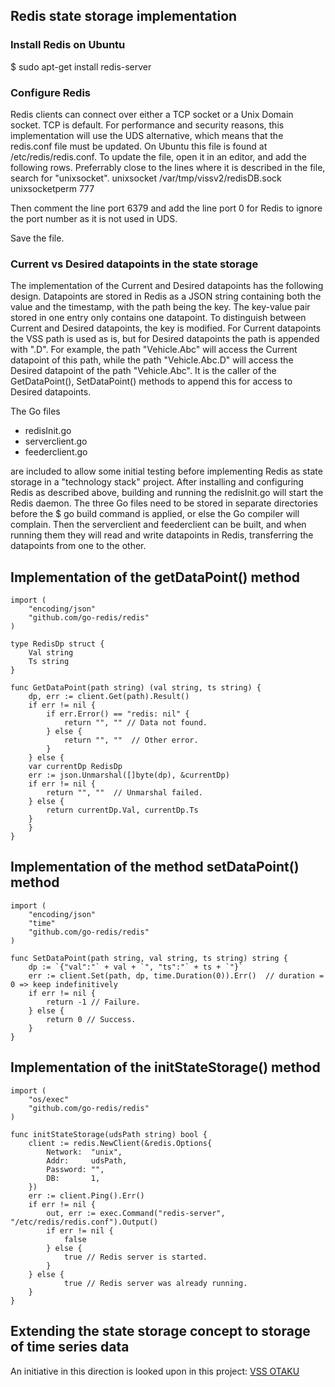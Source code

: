 ## Redis state storage implementation

### Install Redis on Ubuntu
$ sudo apt-get install redis-server

### Configure Redis
Redis clients can connect over either a TCP socket or a Unix Domain socket. TCP is default. 
For performance and security reasons, this implementation will use the UDS alternative, which means that the redis.conf file must be updated.
On Ubuntu this file is found at /etc/redis/redis.conf.
To update the file, open it in an editor, and add the following rows. Preferrably close to the lines where it is described in the file, search for "unixsocket".
unixsocket /var/tmp/vissv2/redisDB.sock
unixsocketperm 777 

Then comment the line
port 6379
and add the line
port 0
for Redis to ignore the port number as it is not used in UDS.

Save the file. 

### Current vs Desired datapoints in the state storage
The implementation of the Current and Desired datapoints has the following design.
Datapoints are stored in Redis as a JSON string containing both the value and the timestamp, with the path being the key. 
The key-value pair stored in one entry only contains one datapoint. 
To distinguish between Current and Desired datapoints, the key is modified. 
For Current datapoints the VSS path is used as is, but for Desired datapoints the path is appended with ".D".
For example, the path "Vehicle.Abc" will access the Current datapoint of this path, while the path "Vehicle.Abc.D" will access the Desired datapoint of the path "Vehicle.Abc".
It is the caller of the GetDataPoint(), SetDataPoint() methods to append this for access to Desired datapoints. 

The Go files
- redisInit.go
- serverclient.go
- feederclient.go

are included to allow some initial testing before implementing Redis as state storage in a "technology stack" project. 
After installing and configuring Redis as described above, building and running the redisInit.go will start the Redis daemon. 
The three Go files need to be stored in separate directories before the
$ go build
command is applied, or else the Go compiler will complain.
Then the serverclient and feederclient can be built, and when running them they will read and write datapoints in Redis, transferring the datapoints from one to the other. 

## Implementation of the getDataPoint() method
```
import (
	"encoding/json"
	"github.com/go-redis/redis"
)

type RedisDp struct {
	Val string
	Ts string
}

func GetDataPoint(path string) (val string, ts string) {
    dp, err := client.Get(path).Result()
    if err != nil {
        if err.Error() == "redis: nil" {
            return "", "" // Data not found.
        } else {
            return "", ""  // Other error.
        }
    } else {
	var currentDp RedisDp
	err := json.Unmarshal([]byte(dp), &currentDp)
	if err != nil {
		return "", ""  // Unmarshal failed.
	} else {
	    return currentDp.Val, currentDp.Ts
	}
    }
}
```
## Implementation of the method setDataPoint() method
```
import (
	"encoding/json"
	"time"
	"github.com/go-redis/redis"
)

func SetDataPoint(path string, val string, ts string) string {
    dp := `{"val":"` + val + `", "ts":"` + ts + `"}`
    err := client.Set(path, dp, time.Duration(0)).Err()  // duration = 0 => keep indefinitively
    if err != nil {
        return -1 // Failure.
    } else {
        return 0 // Success.
    }
}
```

## Implementation of the initStateStorage() method
```
import (
	"os/exec"
	"github.com/go-redis/redis"
)

func initStateStorage(udsPath string) bool {
    client := redis.NewClient(&redis.Options{
        Network:  "unix",
        Addr:     udsPath,
        Password: "",
        DB:       1,
    })
    err := client.Ping().Err()
    if err != nil {
        out, err := exec.Command("redis-server", "/etc/redis/redis.conf").Output()
        if err != nil {
            false
        } else {
            true // Redis server is started.
        }
    } else {
            true // Redis server was already running.
    }
}
```

## Extending the state storage concept to storage of time series data
An initiative in this direction is looked upon in this project:
<a href="https://github.com/slawr/vss-otaku">VSS OTAKU</a>

